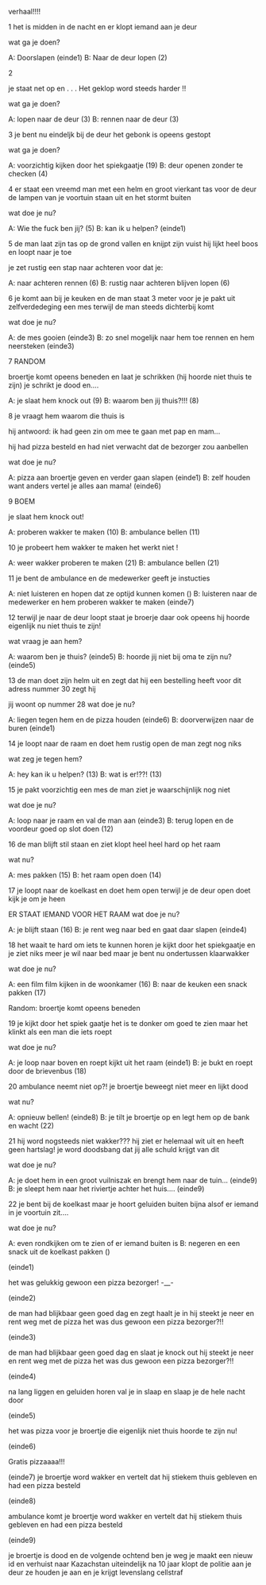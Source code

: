 verhaal!!!!


1
het is midden in de nacht en er klopt iemand aan je deur

wat ga je doen?


A: Doorslapen (einde1)
B: Naar de deur lopen (2)


2



je staat net op en . . .
Het geklop word steeds harder !!

wat ga je doen?

A: lopen naar de deur (3)
B: rennen naar de deur (3)

3
je bent nu eindeljk bij de deur
het gebonk is opeens gestopt

wat ga je doen?

A: voorzichtig kijken door het spiekgaatje (19)
B: deur openen zonder te checken (4)


4
er staat een vreemd man met een helm en groot vierkant tas voor de deur
de lampen van je voortuin staan uit en het stormt buiten

wat doe je nu?

A: Wie the fuck ben jij? (5)
B: kan ik u helpen? (einde1)


5
de man laat zijn tas op de grond vallen
en knijpt zijn vuist
hij lijkt heel boos en loopt naar je toe

je zet rustig een stap naar achteren voor dat je:

A: naar achteren rennen (6)
B: rustig naar achteren blijven lopen (6)



6 
je komt aan bij je keuken en de man staat 3 meter voor je
je pakt uit zelfverdedeging een mes terwijl de man steeds dichterbij komt

wat doe je nu?

A: de mes gooien (einde3)
B: zo snel mogelijk naar hem toe rennen en hem neersteken (einde3)




7
RANDOM

broertje komt opeens beneden en laat je schrikken (hij hoorde niet thuis te zijn)
je schrikt je dood en....

A: je slaat hem knock out (9)
B: waarom ben jij thuis?!!! (8)



8
je vraagt hem waarom die thuis is 

hij antwoord: ik had geen zin om mee te gaan met pap en mam...

hij had pizza besteld en had niet verwacht dat de bezorger zou aanbellen

wat doe je nu?

A: pizza aan broertje geven en verder gaan slapen (einde1)
B: zelf houden want anders vertel je alles aan mama! (einde6)


9 
BOEM

je slaat hem knock out!

A: proberen wakker te maken (10)
B: ambulance bellen (11)




10
je probeert hem wakker te maken 
het werkt niet !

A: weer wakker proberen te maken (21)
B: ambulance bellen (21)








11
je bent de ambulance en de medewerker geeft je instucties

A: niet luisteren en hopen dat ze optijd kunnen komen ()
B: luisteren naar de medewerker en hem proberen wakker te maken (einde7)





12
terwijl je naar de deur loopt staat je broerje daar ook opeens
hij hoorde eigenlijk nu niet thuis te zijn!

wat vraag je aan hem?

A: waarom ben je thuis? (einde5)
B: hoorde jij niet bij oma te zijn nu? (einde5)






13
de man doet zijn helm uit en zegt dat hij een bestelling heeft voor dit adress 
nummer 30 zegt hij

jij woont op nummer 28
wat doe je nu?

A: liegen tegen hem en de pizza houden (einde6)
B: doorverwijzen naar de buren (einde1)





14
je loopt naar de raam en doet hem rustig open
de man zegt nog niks

wat zeg je tegen hem?

A: hey kan ik u helpen? (13)
B: wat is er!??! (13)






15
je pakt voorzichtig een mes
de man ziet je waarschijnlijk nog niet

wat doe je nu?

A: loop naar je raam en val de man aan (einde3)
B: terug lopen en de voordeur goed op slot doen (12)





16
de man blijft stil staan en ziet klopt heel heel hard op het raam

wat nu?

A: mes pakken (15)
B: het raam open doen (14)





17
je loopt naar de koelkast en doet hem open
terwijl je de deur open doet kijk je om je heen

ER STAAT IEMAND VOOR HET RAAM
wat doe je nu?

A: je blijft staan (16)
B: je rent weg naar bed en gaat daar slapen (einde4)





18
het waait te hard om iets te kunnen horen
je kijkt door het spiekgaatje en je ziet niks meer
je wil naar bed maar je bent nu ondertussen klaarwakker

wat doe je nu?

A: een film film kijken in de woonkamer (16)
B: naar de keuken een snack pakken (17)

Random: broertje komt opeens beneden





19
je kijkt door het spiek gaatje
het is te donker om goed te zien maar het klinkt als een man die iets roept

wat doe je nu?

A: je loop naar boven en roept kijkt uit het raam (einde1)
B: je bukt en roept door de brievenbus (18)


20
ambulance neemt niet op?!
je broertje beweegt niet meer en lijkt dood

wat nu?

A: opnieuw bellen! (einde8)
B: je tilt je broertje op en legt hem op de bank en wacht (22)




21
hij word nogsteeds niet wakker???
hij ziet er helemaal wit uit en heeft geen hartslag!
je word doodsbang dat jij alle schuld krijgt van dit

wat doe je nu?

A: je doet hem in een groot vuilniszak en brengt hem naar de tuin... (einde9)
B: je sleept hem naar het riviertje achter het huis.... (einde9)


22
je bent bij de koelkast maar je hoort geluiden buiten
bijna alsof er iemand in je voortuin zit....

wat doe je nu?

A: even rondkijken om te zien of er iemand buiten is
B: negeren en een snack uit de koelkast pakken ()





















(einde1)

het was gelukkig gewoon een pizza bezorger! -__-

(einde2) 

de man had blijkbaar geen goed dag en zegt haalt je in
hij steekt je neer en rent weg met de pizza
het was dus gewoon een pizza bezorger?!!



(einde3)

de man had blijkbaar geen goed dag en slaat je knock out
hij steekt je neer en rent weg met de pizza
het was dus gewoon een pizza bezorger?!!




(einde4)

na lang liggen en geluiden horen val je in slaap en slaap je de hele nacht door



(einde5)

het was pizza voor je broertje die eigenlijk niet thuis hoorde te zijn nu!


(einde6)

Gratis pizzaaaa!!!

(einde7)
je broertje word wakker en vertelt dat hij stiekem thuis gebleven en had een pizza besteld

(einde8)

ambulance komt je broertje word wakker en vertelt dat hij stiekem thuis gebleven en had een pizza besteld

(einde9)

je broertje is dood en de volgende ochtend ben je weg
je maakt een nieuw id en verhuist naar Kazachstan
uiteindelijk na 10 jaar klopt de politie aan je deur
ze houden je aan en je krijgt levenslang cellstraf























